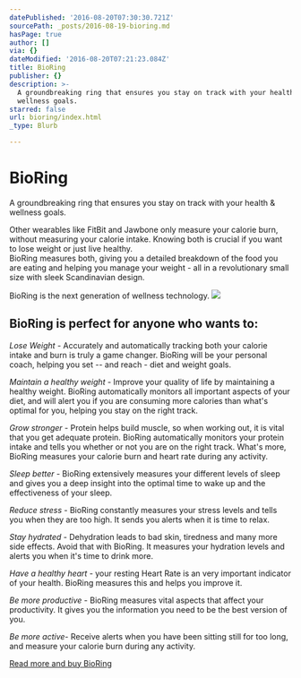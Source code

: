 ```yaml
---
datePublished: '2016-08-20T07:30:30.721Z'
sourcePath: _posts/2016-08-19-bioring.md
hasPage: true
author: []
via: {}
dateModified: '2016-08-20T07:21:23.084Z'
title: BioRing
publisher: {}
description: >-
  A groundbreaking ring that ensures you stay on track with your health &
  wellness goals.
starred: false
url: bioring/index.html
_type: Blurb

---
```

# BioRing

A groundbreaking ring that ensures you stay on track with your health & wellness goals.

Other wearables like FitBit and Jawbone only measure your calorie burn, without measuring your calorie intake. Knowing both is crucial if you want to lose weight or just live healthy.   
BioRing measures both, giving you a detailed breakdown of the food you are eating and helping you manage your weight - all in a revolutionary small size with sleek Scandinavian design. 

BioRing is the next generation of wellness technology.
![](https://the-grid-user-content.s3-us-west-2.amazonaws.com/7e0e2b79-0948-456a-accd-996871dd99d9.jpg)

## BioRing is perfect for anyone who wants to:

_Lose Weight_ - Accurately and automatically tracking both your calorie intake and burn is truly a game changer. BioRing will be your personal coach, helping you set -- and reach - diet and weight goals.

_Maintain a healthy weight_ - Improve your quality of life by maintaining a healthy weight. BioRing automatically monitors all important aspects of your diet, and will alert you if you are consuming more calories than what's optimal for you, helping you stay on the right track.

_Grow stronger_ - Protein helps build muscle, so when working out, it is vital that you get adequate protein. BioRing automatically monitors your protein intake and tells you whether or not you are on the right track. What's more, BioRing measures your calorie burn and heart rate during any activity.

_Sleep better_ - BioRing extensively measures your different levels of sleep and gives you a deep insight into the optimal time to wake up and the effectiveness of your sleep.

_Reduce stress_ - BioRing constantly measures your stress levels and tells you when they are too high. It sends you alerts when it is time to relax.

_Stay hydrated_ - Dehydration leads to bad skin, tiredness and many more side effects. Avoid that with BioRing. It measures your hydration levels and alerts you when it's time to drink more.

_Have a healthy heart_ - your resting Heart Rate is an very important indicator of your health. BioRing measures this and helps you improve it.

_Be more productive_ - BioRing measures vital aspects that affect your productivity. It gives you the information you need to be the best version of you.

_Be more active_- Receive alerts when you have been sitting still for too long, and measure your calorie burn during any activity.

[Read more and buy BioRing][0]

[0]: https://igg.me/at/bioring/x/2034284 "Buy BioRing"